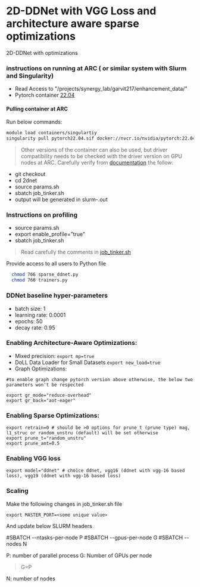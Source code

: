# 2D-DDNet with VGG Loss and architecture aware sparse optimizations 
2D-DDNet with optimizations 

### instructions on running at ARC ( or similar system with Slurm and Singularity)
- Read Access to "/projects/synergy_lab/garvit217/enhancement_data/"
- Pytorch container [22.04](https://catalog.ngc.nvidia.com/orgs/nvidia/containers/pytorch/tags)

#### Pulling container at ARC 

Run below commands: 
```sh
module load containers/singulartiy
singularity pull pytorch22.04.sif docker://nvcr.io/nvidia/pytorch:22.04-py3
```
> Other versions of the container can also be used, but driver compatibility needs to be checked with the driver version on GPU nodes at ARC. Carefully verify from [documentation](https://docs.nvidia.com/deeplearning/frameworks/pytorch-release-notes/)
the follow: 
- git checkout
- cd 2dnet
- source params.sh
- sbatch job_tinker.sh
- output will be generated in slurm-<jobid>.out
  
### Instructions on profiling 
- source params.sh
- export enable_profile="true"
- sbatch job_tinker.sh

> Read carefully the comments in [job_tinker.sh](./job_tinker.sh)

Provide access to all users to Python file 
``` sh 
  chmod 766 sparse_ddnet.py
  chmod 766 trainers.py
 ```

### DDNet baseline hyper-parameters
- batch size: 1
- learning rate: 0.0001
- epochs: 50
- decay rate: 0.95

### Enabling Architecture-Aware Optimizations: 
- Mixed precision:
```export mp=true```
- DoLL Data Loader for Small Datasets
```export new_load=true```
- Graph Optimizations:
```export enable_gr="false"
#to enable graph change pytorch version above otherwise, the below two parameters won't be respected

export gr_mode="reduce-overhead"
export gr_back="aot-eager"
```
### Enabling Sparse Optimizations: 
```
export retrain=0 # should be >0 options for prune_t (prune type) mag, l1_struc or random_unstru (default) will be set otherwise
export prune_t="random_unstru" 
export prune_amt=0.5 
```
### Enabling VGG loss 
```export model="ddnet" # choice ddnet, vgg16 (ddnet with vgg-16 based loss), vgg19 (ddnet with vgg-16 based loss)```

### Scaling 

Make the following changes in job_tinker.sh file 
```
export MASTER_PORT=<some unique value> 
```

And update below SLURM headers 

#SBATCH --ntasks-per-node P
#SBATCH --gpus-per-node G
#SBATCH --nodes N

P: number of parallel process 
G: Number of GPUs per node 
> G=P 

N: number of nodes
